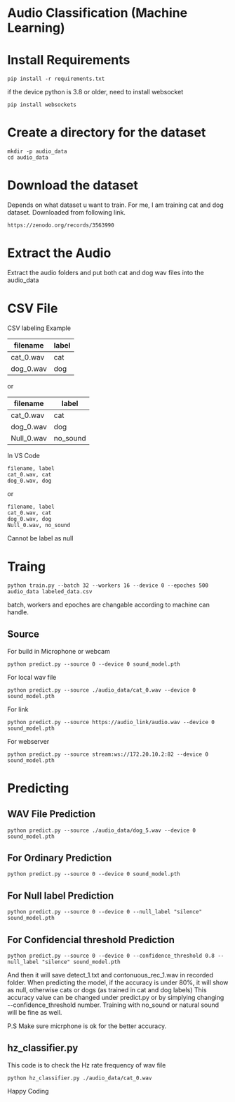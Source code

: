 # Audio Classification (Machine Learning)

# Install Requirements
```
pip install -r requirements.txt
```

if the device python is 3.8 or older, need to install websocket
```
pip install websockets
```

# Create a directory for the dataset
```
mkdir -p audio_data
cd audio_data
```

# Download the dataset
Depends on what dataset u want to train. For me, I am training cat and dog dataset. Downloaded from following link.
```
https://zenodo.org/records/3563990
```

# Extract the Audio

Extract the audio folders and put both cat and dog wav files into the audio_data

# CSV File

CSV labeling Example

| filename | label |
| --- | --- |
| cat_0.wav | cat |
| dog_0.wav | dog |

or 

| filename | label |
| --- | --- |
| cat_0.wav | cat |
| dog_0.wav | dog |
| Null_0.wav | no_sound |

In VS Code
```
filename, label
cat_0.wav, cat
dog_0.wav, dog
```

or 

```
filename, label
cat_0.wav, cat
dog_0.wav, dog
Null_0.wav, no_sound
```

Cannot be label as null

# Traing

```
python train.py --batch 32 --workers 16 --device 0 --epoches 500 audio_data labeled_data.csv
```

batch, workers and epoches are changable according to machine can handle. 

## Source
For build in Microphone or webcam
```
python predict.py --source 0 --device 0 sound_model.pth
```
For local wav file
```
python predict.py --source ./audio_data/cat_0.wav --device 0 sound_model.pth
```
For link 
```
python predict.py --source https://audio_link/audio.wav --device 0 sound_model.pth
```
For webserver
```
python predict.py --source stream:ws://172.20.10.2:82 --device 0 sound_model.pth
```

# Predicting 

## WAV File Prediction
```
python predict.py --source ./audio_data/dog_5.wav --device 0 sound_model.pth
```

## For Ordinary Prediction
```
python predict.py --source 0 --device 0 sound_model.pth
```
## For Null label Prediction
```
python predict.py --source 0 --device 0 --null_label "silence" sound_model.pth
```
## For Confidencial threshold Prediction
```
python predict.py --source 0 --device 0 --confidence_threshold 0.8 --null_label "silence" sound_model.pth
```

And then it will save detect_1.txt and contonuous_rec_1.wav in recorded folder.
When predicting the model, if the accuracy is under 80%, it will show as null, otherwise cats or dogs (as trained in cat and dog labels)
This accuracy value can be changed under predict.py or by simplying changing --confidence_threshold number.
Training with no_sound or natural sound will be fine as well. 

P.S Make sure micrphone is ok for the better accuracy. 


## hz_classifier.py

This code is to check the Hz rate frequency of wav file
```
python hz_classifier.py ./audio_data/cat_0.wav
```

Happy Coding
